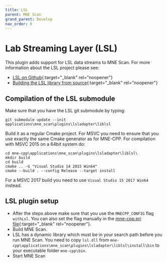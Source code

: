 ```yaml
---
title: LSL
parent: MNE Scan
grand_parent: Develop
nav_order: 8
---
```

# Lab Streaming Layer (LSL)

This plugin adds support for LSL data streams to MNE Scan. For more information about the LSL project please see:

* [LSL on Github](https://github.com/sccn/labstreaminglayer){:target="_blank" rel="noopener"}
* [Building the LSL library from source](https://labstreaminglayer.readthedocs.io/dev/lib_dev.html#building-liblsl){:target="_blank" rel="noopener"}

## Compilation of the LSL submodule

Make sure that you have the LSL git submodule by typing:

```console
git submodule update --init applications\mne_scan\plugins\lsladapter\liblsl
```

Build it as a regular Cmake project. For MSVC you need to ensure that you use exactly the same Cmake generator as for MNE-CPP. For compilation with MSVC 2015 on a 64bit system do:

```console
cd mne-cpp\applications\mne_scan\plugins\lsladapter\liblsl\
mkdir build
cd build
cmake .. -G "Visual Studio 14 2015 Win64"
cmake --build . --config Release --target install
```

For a MSVC 2017 build you need to use `Visual Studio 15 2017 Win64` instead.

## LSL plugin setup

* After the steps above make sure that you use the `MNECPP_CONFIG` flag `withLsl`. You can also set the flag manually in the [mne-cpp.pri file](https://github.com/mne-tools/mne-cpp/blob/master/mne-cpp.pri#L135){:target="_blank" rel="noopener"}.
* Build MNE Scan.
* LSL has a dynamic library which must be in your search path before you run MNE Scan. You need to copy `lsl.dll` from `mne-cpp\applications\mne_scan\plugins\lsladapter\liblsl\install\bin` to your executable folder `mne-cpp\bin`.
* Start MNE Scan